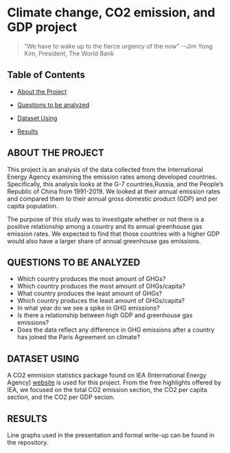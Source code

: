 # Climate change, CO2 emission, and GDP project

> “We have to wake up to the fierce urgency of the now”  --Jim Yong Kim, President, The World Bank 


## Table of Contents

* [About the Project](#about-the-project)

* [Questions to be analyzed](#questions-to-be-analyzed)

* [Dataset Using](#dataset-using)

* [Results](#results)

  
<!-- ABOUT THE PROJECT -->  
## ABOUT THE PROJECT

  This project is an analysis of the data collected from the International Energy Agency examining the emission rates among developed countries. Specifically, this analysis looks at the G-7 countries,Russia, and the People’s Republic of China from 1991-2019. We looked at their annual emission rates and compared them to their annual gross domestic product (GDP) and per capita population. 
  
  The purpose of this study was to investigate whether or not there is a positive relationship among a country and its annual greenhouse gas emission rates. We expected to find that those countries with a higher GDP would also have a larger share of annual greenhouse gas emissions.

<!-- QUESTIONS TO BE ANALYZED -->
## QUESTIONS TO BE ANALYZED

 - Which country produces the most amount of GHGs?
 - Which country produces the most amount of GHGs/capita?
 - What country produces the least amount of GHGs?
 - Which country produces the least amount of GHGs/capita?
 - In what year do we see a spike in GHG emissions? 
 - Is there a relationship between high GDP and greenhouse gas emissions?
 - Does the data reflect any difference in GHG emissions after a country has joined the Paris Agreement on climate?


<!-- DATASET USING -->
## DATASET USING

  A CO2 emmision statistics package found on IEA (International Energy Agency) [website](https://www.iea.org/subscribe-to-data-services/co2-emissions-statistics) is used for this project. From the free highlights offered by IEA, we focused on the total CO2 emission section, the CO2 per capita section, and the CO2 per GDP secion. 

<!-- RESULTS -->
## RESULTS

  Line graphs used in the presentation and formal write-up can be found in the repository. 
  
  
